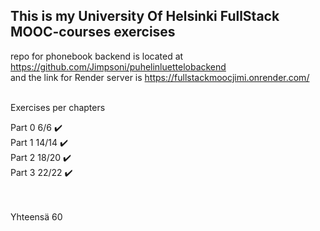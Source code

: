 ## This is my University Of Helsinki FullStack MOOC-courses exercises

repo for phonebook backend is located at https://github.com/Jimpsoni/puhelinluettelobackend <br>
and the link for Render server is https://fullstackmoocjimi.onrender.com/ <br><br>

Exercises per chapters

Part 0   6/6 ✔️ <br>
Part 1   14/14 ✔️ <br>
Part 2   18/20 ✔️ <br>
Part 3   22/22 ✔️ <br><br><br>


Yhteensä 60

